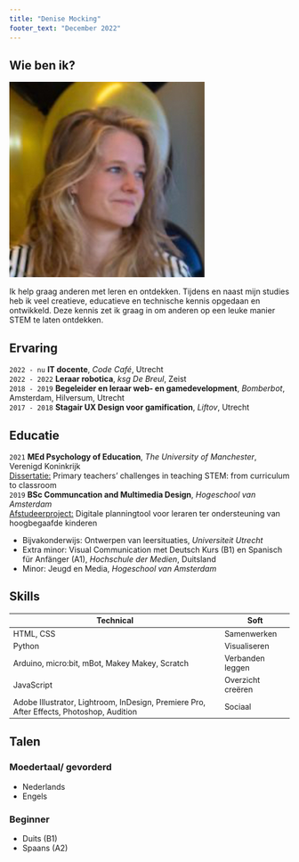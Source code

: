 ```yaml
---
title: "Denise Mocking"
footer_text: "December 2022"
---
```

## Wie ben ik?

<img class="profile-picture" src="profile.jpg">

Ik help graag anderen met leren en ontdekken. Tijdens en naast mijn studies heb ik veel creatieve, educatieve en technische kennis opgedaan en ontwikkeld. Deze kennis zet ik graag in om anderen op een leuke manier STEM te laten ontdekken.

## Ervaring
`2022 - nu`
**IT docente**, *Code Café*, Utrecht\
`2022 - 2022`
**Leraar robotica**, *ksg De Breul*, Zeist\
`2018 - 2019`
**Begeleider en leraar web- en gamedevelopment**, *Bomberbot*, Amsterdam, Hilversum, Utrecht\
`2017 - 2018`
**Stagair UX Design voor gamification**, *Liftov*, Utrecht

## Educatie
`2021`
**MEd Psychology of Education**, *The University of Manchester*, Verenigd Koninkrijk\
<ins>Dissertatie:</ins> Primary teachers’ challenges in teaching STEM: from curriculum to classroom\
`2019`
**BSc Communcation and Multimedia Design**, *Hogeschool van Amsterdam*\
<ins>Afstudeerproject:</ins> Digitale planningtool voor leraren ter ondersteuning van hoogbegaafde kinderen
- Bijvakonderwijs: Ontwerpen van leersituaties, *Universiteit Utrecht*
- Extra minor: Visual Communication met Deutsch Kurs (B1) en Spanisch für Anfänger (A1), *Hochschule der Medien*, Duitsland
- Minor: Jeugd en Media, *Hogeschool van Amsterdam*

## Skills

| Technical          | Soft                 |
| ------------------ | -------------------- |
| HTML, CSS          | Samenwerken          |
| Python             | Visualiseren
| Arduino, micro:bit, mBot, Makey Makey, Scratch | Verbanden leggen |
| JavaScript         | Overzicht creëren |
| Adobe Illustrator, Lightroom, InDesign, Premiere Pro, After Effects, Photoshop, Audition | Sociaal

## Talen
### Moedertaal/ gevorderd
- Nederlands
- Engels
### Beginner
- Duits (B1)
- Spaans (A2)

